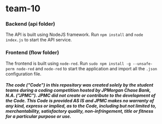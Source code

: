 # team-10

### Backend (api folder)

The API is built using NodeJS framework. Run `npm install` and `node index.js` to start the API service.

### Frontend (flow folder)

The frontend is built using `node-red`. Run `sudo npm install -g --unsafe-perm node-red` and `node-red` to start the application and import all the `.json` configuration file.

##### The code ("Code") in this repository was created solely by the student teams during a coding competition hosted by JPMorgan Chase Bank, N.A. ("JPMC").						JPMC did not create or contribute to the development of the Code.  This Code is provided AS IS and JPMC makes no warranty of any kind, express or implied, as to the Code,						including but not limited to, merchantability, satisfactory quality, non-infringement, title or fitness for a particular purpose or use.